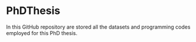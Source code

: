 # PhDThesis

In this GitHub repository are stored all the datasets and programming codes employed for this PhD thesis.
